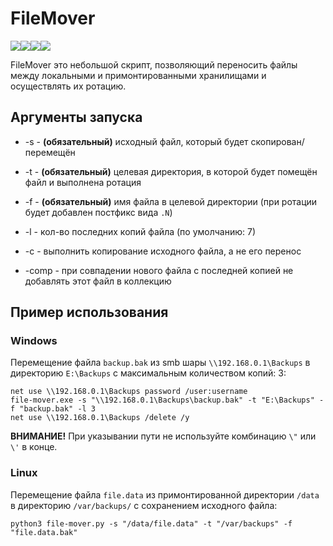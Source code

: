 # FileMover

![](https://img.shields.io/appveyor/ci/gruntjs/grunt.svg)![](https://img.shields.io/badge/platform-*nix%20%7C%20windows-lightgrey)![](https://img.shields.io/badge/python-3.6%2B-blue)![](https://img.shields.io/badge/license-MIT-orange.svg)

FileMover это небольшой скрипт, позволяющий переносить файлы между локальными и примонтированными хранилищами и осуществлять их ротацию. 

##  Аргументы запуска

* -s - **(обязательный)** исходный файл, который будет скопирован/перемещён

* -t - **(обязательный)** целевая директория, в которой будет помещён файл и выполнена ротация

* -f - **(обязательный)** имя файла в целевой директории (при ротации будет добавлен постфикс вида `.N`)

* -l - кол-во последних копий файла (по умолчанию: 7)

* -c - выполнить копирование исходного файла, а не его перенос

* -comp - при совпадении нового файла с последней копией не добавлять этот файл в коллекцию

## Пример использования

### Windows

Перемещение файла `backup.bak` из smb шары `\\192.168.0.1\Backups` в директорию `E:\Backups` c максимальным количеством копий: 3:

```
net use \\192.168.0.1\Backups password /user:username
file-mover.exe -s "\\192.168.0.1\Backups\backup.bak" -t "E:\Backups" -f "backup.bak" -l 3
net use \\192.168.0.1\Backups /delete /y
```

**ВНИМАНИЕ!** При указывании пути не используйте комбинацию `\"` или `\'` в конце.

### Linux

Перемещение файла `file.data` из примонтированной директории `/data` в директорию `/var/backups/` с сохранением исходного файла:

```
python3 file-mover.py -s "/data/file.data" -t "/var/backups" -f "file.data.bak"
```
